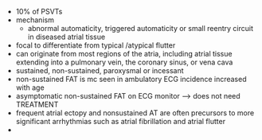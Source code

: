 - 10% of PSVTs
- mechanism
	- abnormal automaticity, triggered automaticity or small reentry circuit in diseased atrial tissue 
- focal to differentiate from typical /atypical flutter 
- can originate from most regions of the atria, including atrial tissue extending into a pulmonary vein, the coronary sinus, or vena cava 
- sustained, non-sustained, paroxysmal or incessant 
- non-sustained FAT is mc seen in ambulatory ECG incidence increased with age 
- asymptomatic non-sustained FAT on ECG monitor --> does not need TREATMENT 
- frequent atrial ectopy and nonsustained AT are often precursors to more significant arrhythmias such as atrial fibrillation and atrial flutter 
- 